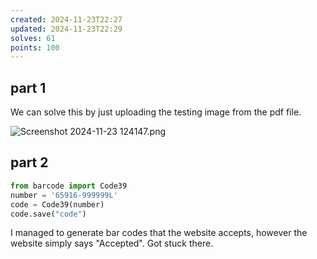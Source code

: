 ```yaml
---
created: 2024-11-23T22:27
updated: 2024-11-23T22:29
solves: 61
points: 100
---
```


## part 1

We can solve this by just uploading the testing image from the pdf file.

![Screenshot 2024-11-23 124147.png](https://res.cloudinary.com/kumonochisanaka/image/upload/v1732418878/2024/11/041140ecbf92609f5ad115a8195bbf51.png)

## part 2

```python
from barcode import Code39
number = '65916-999999L'
code = Code39(number)
code.save("code")
```

I managed to generate bar codes that the website accepts, however the website simply says "Accepted". Got stuck there.
